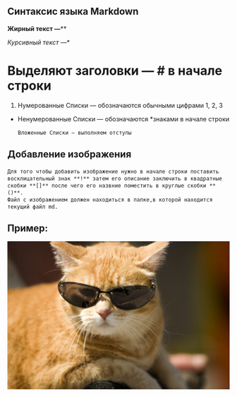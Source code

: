 ## Синтаксис языка Markdown

**Жирный текст —****

*Курсивный текст —**
 
# Выделяют заголовки — # в начале строки

1. Нумерованные Списки — обозначаются обычными цифрами 1, 2, 3
* Ненумерованные Списки — обозначаются *знаками в начале строки

      Вложенные Списки — выполняем отступы


## Добавление изображения
    Для того чтобы добавить изображение нужно в начале строки поставить восклицательный знак **!** затем его описание заключить в квадратные скобки **[]** после чего его назвние поместить в круглые скобки **()**.
    Файл с изображением должен находиться в папке,в которой находится текущий файл md.
         
## Пример:
![это кот в очках](1637936432_26-koshka-top-p-kota-v-ochkakh-28.jpg)
